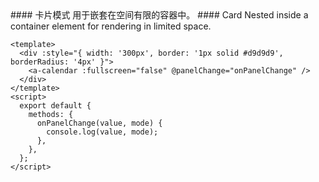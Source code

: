 <cn>
#### 卡片模式
用于嵌套在空间有限的容器中。
</cn>

<us>
#### Card
Nested inside a container element for rendering in limited space.
</us>

```tpl
<template>
  <div :style="{ width: '300px', border: '1px solid #d9d9d9', borderRadius: '4px' }">
    <a-calendar :fullscreen="false" @panelChange="onPanelChange" />
  </div>
</template>
<script>
  export default {
    methods: {
      onPanelChange(value, mode) {
        console.log(value, mode);
      },
    },
  };
</script>
```
